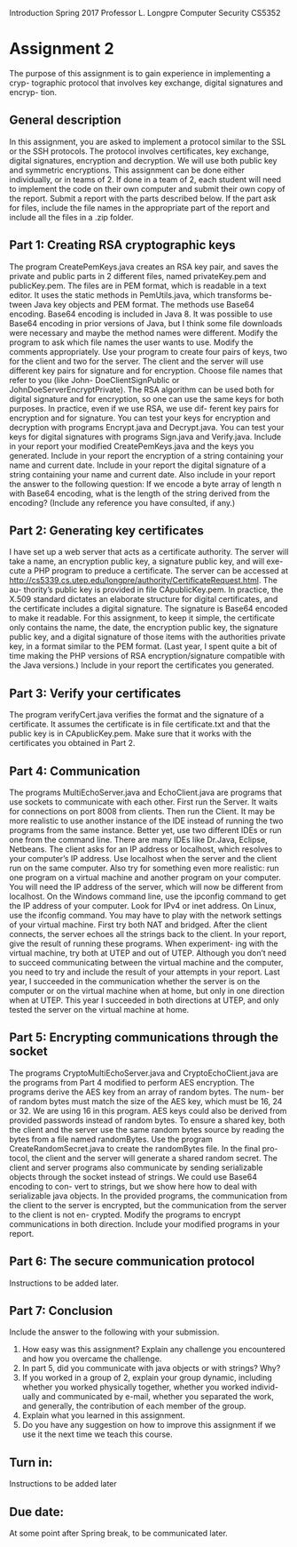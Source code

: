 Introduction
Spring 2017 Professor L. Longpre
Computer Security
CS5352

# Assignment 2
The purpose of this assignment is to gain experience in implementing a cryp- tographic protocol that involves key exchange, digital signatures and encryp- tion.
## General description
In this assignment, you are asked to implement a protocol similar to the SSL or the SSH protocols. The protocol involves certificates, key exchange, digital signatures, encryption and decryption. We will use both public key and symmetric encryptions. This assignment can be done either individually, or in teams of 2. If done in a team of 2, each student will need to implement the code on their own computer and submit their own copy of the report. Submit a report with the parts described below. If the part ask for files, include the file names in the appropriate part of the report and include all the files in a .zip folder.
## Part 1: Creating RSA cryptographic keys
The program CreatePemKeys.java creates an RSA key pair, and saves the private and public parts in 2 different files, named privateKey.pem and publicKey.pem. The files are in PEM format, which is readable in a text editor. It uses the static methods in PemUtils.java, which transforms be- tween Java key objects and PEM format. The methods use Base64 encoding. Base64 encoding is included in Java 8. It was possible to use Base64 encoding in prior versions of Java, but I think some file downloads were necessary and maybe the method names were different. Modify the program to ask which file names the user wants to use. Modify the comments appropriately.
Use your program to create four pairs of keys, two for the client and two for the server. The client and the server will use different key pairs for signature and for encryption. Choose file names that refer to you (like John- DoeClientSignPublic or JohnDoeServerEncryptPrivate). The RSA algorithm
can be used both for digital signature and for encryption, so one can use the same keys for both purposes. In practice, even if we use RSA, we use dif- ferent key pairs for encryption and for signature. You can test your keys for encryption and decryption with programs Encrypt.java and Decrypt.java. You can test your keys for digital signatures with programs Sign.java and Verify.java. Include in your report your modified CreatePemKeys.java and the keys you generated. Include in your report the encryption of a string containing your name and current date. Include in your report the digital signature of a string containing your name and current date. Also include in your report the answer to the following question: If we encode a byte array of length n with Base64 encoding, what is the length of the string derived from the encoding? (Include any reference you have consulted, if any.)
## Part 2: Generating key certificates
I have set up a web server that acts as a certificate authority. The server will take a name, an encryption public key, a signature public key, and will exe- cute a PHP program to preduce a certificate. The server can be accessed at http://cs5339.cs.utep.edu/longpre/authority/CertificateRequest.html. The au- thority’s public key is provided in file CApublicKey.pem. In practice, the X.509 standard dictates an elaborate structure for digital certificates, and the certificate includes a digital signature. The signature is Base64 encoded to make it readable. For this assignment, to keep it simple, the certificate only contains the name, the date, the encryption public key, the signature public key, and a digital signature of those items with the authorities private key, in a format similar to the PEM format. (Last year, I spent quite a bit of time making the PHP versions of RSA encryption/signature compatible with the Java versions.) Include in your report the certificates you generated.
## Part 3: Verify your certificates
The program verifyCert.java verifies the format and the signature of a certificate. It assumes the certificate is in file certificate.txt and that the public key is in CApublicKey.pem. Make sure that it works with the certificates you obtained in Part 2.
## Part 4: Communication
The programs MultiEchoServer.java and EchoClient.java are programs that use sockets to communicate with each other. First run the Server. It waits for connections on port 8008 from clients. Then run the Client. It may be more realistic to use another instance of the IDE instead of running the two programs from the same instance. Better yet, use two different IDEs or run one from the command line. There are many IDEs like Dr.Java, Eclipse, Netbeans. The client asks for an IP address or localhost, which resolves to your computer’s IP address. Use localhost when the server and the client run on the same computer. Also try for something even more realistic: run one program on a virtual machine and another program on your computer. You will need the IP address of the server, which will now be different from localhost. On the Windows command line, use the ipconfig command to get the IP address of your computer. Look for IPv4 or inet address. On Linux, use the ifconfig command. You may have to play with the network settings of your virtual machine. First try both NAT and bridged.
After the client connects, the server echoes all the strings back to the client. In your report, give the result of running these programs. When experiment- ing with the virtual machine, try both at UTEP and out of UTEP. Although you don’t need to succeed communicating between the virtual machine and the computer, you need to try and include the result of your attempts in your report. Last year, I succeeded in the communication whether the server is on the computer or on the virtual machine when at home, but only in one direction when at UTEP. This year I succeeded in both directions at UTEP, and only tested the server on the virtual machine at home.
## Part 5: Encrypting communications through the socket
The programs CryptoMultiEchoServer.java and CryptoEchoClient.java are the programs from Part 4 modified to perform AES encryption. The programs derive the AES key from an array of random bytes. The num- ber of random bytes must match the size of the AES key, which must be 16, 24 or 32. We are using 16 in this program. AES keys could also be derived from provided passwords instead of random bytes. To ensure a shared key, both the client and the server use the same random bytes source by reading the bytes from a file named randomBytes. Use the program CreateRandomSecret.java to create the randomBytes file. In the final pro-
tocol, the client and the server will generate a shared random secret. The client and server programs also communicate by sending serializable objects through the socket instead of strings. We could use Base64 encoding to con- vert to strings, but we show here how to deal with serializable java objects. In the provided programs, the communication from the client to the server is encrypted, but the communication from the server to the client is not en- crypted. Modify the programs to encrypt communications in both direction. Include your modified programs in your report.
## Part 6: The secure communication protocol
Instructions to be added later.
## Part 7: Conclusion
Include the answer to the following with your submission.
1. How easy was this assignment? Explain any challenge you encountered and how you overcame the challenge.
2. In part 5, did you communicate with java objects or with strings? Why?
3. If you worked in a group of 2, explain your group dynamic, including whether you worked physically together, whether you worked individ- ually and communicated by e-mail, whether you separated the work, and generally, the contribution of each member of the group.
4. Explain what you learned in this assignment.
5. Do you have any suggestion on how to improve this assignment if we use it the next time we teach this course.
## Turn in:
Instructions to be added later
## Due date:
At some point after Spring break, to be communicated later.